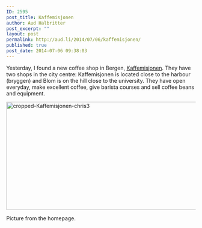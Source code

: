 ```yaml
---
ID: 2595
post_title: Kaffemisjonen
author: Aud Halbritter
post_excerpt: ""
layout: post
permalink: http://aud.li/2014/07/06/kaffemisjonen/
published: true
post_date: 2014-07-06 09:38:03
---
```

Yesterday, I found a new coffee shop in Bergen, <a href="http://www.kaffemisjonen.no/">Kaffemisjonen</a>. They have two shops in the city centre: Kaffemisjonen is located close to the harbour (bryggen) and Blom is on the hill close to the university. They have open everyday, make excellent coffee, give barista courses and sell coffee beans and equipment.

<a href="http://aud.li/wp-content/uploads/2014/07/cropped-Kaffemisjonen-chris3.jpg"><img class="alignnone size-full wp-image-2596" src="http://aud.li/wp-content/uploads/2014/07/cropped-Kaffemisjonen-chris3.jpg" alt="cropped-Kaffemisjonen-chris3" width="1000" height="288" /></a>

Picture from the homepage.